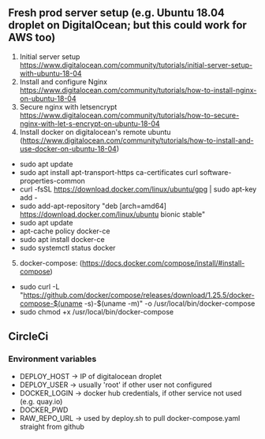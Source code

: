 ## Fresh prod server setup (e.g. Ubuntu 18.04 droplet on DigitalOcean; but this could work for AWS too)

1. Initial server setup https://www.digitalocean.com/community/tutorials/initial-server-setup-with-ubuntu-18-04
2. Install and configure Nginx https://www.digitalocean.com/community/tutorials/how-to-install-nginx-on-ubuntu-18-04
3. Secure nginx with letsencrypt https://www.digitalocean.com/community/tutorials/how-to-secure-nginx-with-let-s-encrypt-on-ubuntu-18-04
4. Install docker on digitalocean's remote ubuntu
(https://www.digitalocean.com/community/tutorials/how-to-install-and-use-docker-on-ubuntu-18-04)
- sudo apt update
- sudo apt install apt-transport-https ca-certificates curl software-properties-common
- curl -fsSL https://download.docker.com/linux/ubuntu/gpg | sudo apt-key add -
- sudo add-apt-repository "deb [arch=amd64] https://download.docker.com/linux/ubuntu bionic stable"
- sudo apt update
- apt-cache policy docker-ce
- sudo apt install docker-ce
- sudo systemctl status docker
5. docker-compose:
(https://docs.docker.com/compose/install/#install-compose)
- sudo curl -L "https://github.com/docker/compose/releases/download/1.25.5/docker-compose-$(uname -s)-$(uname -m)" -o /usr/local/bin/docker-compose
- sudo chmod +x /usr/local/bin/docker-compose

## CircleCi
### Environment variables
- DEPLOY_HOST -> IP of digitalocean droplet
- DEPLOY_USER -> usually 'root' if other user not configured
- DOCKER_LOGIN -> docker hub credentials, if other service not used (e.g. quay.io)
- DOCKER_PWD 
- RAW_REPO_URL -> used by deploy.sh to pull docker-compose.yaml straight from github

